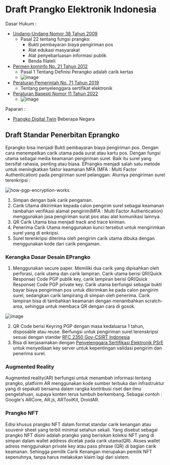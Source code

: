 # Draft Prangko Elektronik Indonesia

Dasar Hukum :
* [Undang-Undang Nomor 38 Tahun 2009](./dh/UUNomor38Tahun2009.pdf)
  * Pasal 22 tentang fungsi prangko:
    * Bukti pembayaran biaya pengiriman pos
    * Alat edukasi masyarakat
    * Alat penyebarluasan informasi publik
    * Benda filateli
* [Permen kominfo No. 21 Tahun 2012](./dh/PermenkominfoNo21Tahun2012.pdf)
  * Pasal 1 Tentang Definisi Perangko adalah carik kertas
  * ![image](https://user-images.githubusercontent.com/11188109/229653892-8fcb7522-4b99-4bfc-8927-6e6bae4bd7c3.png)
* [Peraturan Pemerintah No. 71 Tahun 2019](./dh/71TAHUN2019PP.pdf)
  * Tentang penyelenggara sertifikat elektronik
* [Peraturan Bapepti Nomor 11 Tahun 2022](./dh/sk_kep_kepala_bappebti_2022_08_01_fx03j2mm_id.pdf)
  * ![image](https://user-images.githubusercontent.com/11188109/229658397-4f33cc66-0572-4999-bc50-0cde8d23ea4f.png)
  

Paparan :
* [Prangko Digital Twin](./ppt/DigitalTwinPrangko.pdf) Beberapa Negara

## Draft Standar Penerbitan Eprangko

Eprangko bisa menjadi Bukti pembayaran biaya pengiriman pos. Dengan cara menempelkan carik utama pada surat atau kartu pos. Dengan fungsi utama sebagai media keamanan pengiriman surel. Baik itu surel yang bersifat rahasia, penting atau biasa. EPrangko menjadi salah satu metode untuk meningkatkan faktor keamanan MFA (MFA : Multi Factor Authentication) pada pengiriman surel pelanggan. 
Alurnya pengiriman surel terenkripsi :

![how-pgp-encryption-works](https://user-images.githubusercontent.com/11188109/229703654-33cce3a3-425e-436b-95e2-32a6f260c173.jpg)

1. Simpan dengan baik carik pengaman.
2. Carik Utama dikirimkan kepada calon pengirim surel sebagai keamanan tambahan verifikasi alamat pengirim(MFA : Multi Factor Authentication) menggunakan jasa pengiriman surat pos atau alat komunikasi lainnya. 
3. QR Carik Utama bisa menjadi track and trace kiriman. 
4. Penerima Carik Utama menggunakan kunci tersebut untuk mengirimkan surel yang di enkripsi.
5. Surel terenkripsi diterima oleh pengirim carik utama dibuka dengan menggunakan kode dari carik pengaman.

### Kerangka Dasar Desain EPrangko

1. Menggunakan secure paper. Memiliki dua carik yang dipisahkan oleh perforasi, carik utama dan carik lampiran. Carik utama berisi QR(Quick Response) Code PGP publik key, carik lampiran berisi QR(Quick Response) Code PGP private key. Carik utama berfungsi sebagai bukti bayar biaya pengiriman pos untuk dikirimkan ke pada calon pengirim surel, sedangkan carik lampirang di simpan oleh penerima. Carik lampiran bisa di tambahkan keamanan dengan menambahkan scratch-area, sehingga untuk membaca QR dengan cara di gosok. 

![image](https://user-images.githubusercontent.com/11188109/229650984-cdce0f06-92fa-446d-a1c2-f3d01cd5e27c.png)

2. QR Code berisi Keyring PGP dengan masa kedaluarsa 1 tahun, disposable atau reuse. Berfungsi untuk pengiriman surel terenskripsi sesuai dengan standar [RFC 2350 Gov-CSIRT Indonesia](https://www.idsirtii.or.id/halaman/tentang/rfc-2350-gov-csirt-indonesia.html)
3. Bisa di kerjasamakan dengan [Penyelenggara Sertifikasi Elektronik PSrE](https://www.rootca.id/) untuk menyediaan key server untuk kepentingan validasi pengirim dan penerima surel.

### Augmented Reality

Augmented reality(AR) berfungsi untuk menambah informasi tentang prangko, platform AR menggunakan kode sumber terbuka dan infrastruktur yang di sepakati bersama dalam rangka kontribusi riset dan ilmu pengetahuan, supaya konten terus tumbuh berkembang. Sebagai contoh : Google's ARCore, AR.js, ARToolKit, DroidAR.

### Prangko NFT

Edisi khusus prangko NFT dalam format standar carik kenangan atau souvenir sheet yang terbit minimal setahun sekali. Yang disebut sebagai prangko NFT disini adalah prangko yang berisikan koleksi NFT yang di simpan dalam wallet address dicetak pada carik utama(QR). Akses wallet adress menggunakan private key atau pass phrase (QR) di bagian carik keamanan. Sehingga pemilik Carik Kenangan merupakan pemilik NFT sepenuhnya, tanpa harus melakukan klaim lagi dari sistem.
